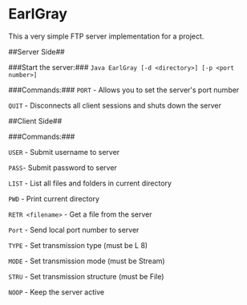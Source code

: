 EarlGray
========

This a very simple FTP server implementation for a project.

##Server Side##

###Start the server:###
`Java EarlGray [-d <directory>] [-p <port number>]`

###Commands:###
`PORT` - Allows you to set the server's port number

`QUIT` - Disconnects all client sessions and shuts down the server

##Client Side##

###Commands:###

`USER` - Submit username to server

`PASS`- Submit password to server

`LIST` - List all files and folders in current directory

`PWD` - Print current directory

`RETR <filename>` - Get a file from the server

`Port` - Send local port number to server

`TYPE` - Set transmission type (must be L 8)

`MODE` - Set transmission mode (must be Stream)

`STRU` - Set transmission structure (must be File)

`NOOP` - Keep the server active
